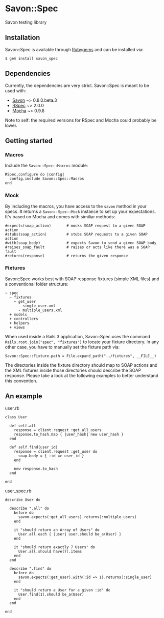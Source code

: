 Savon::Spec
===========

Savon testing library

Installation
------------

Savon::Spec is available through [Rubygems](http://rubygems.org/gems/savon_spec) and can be installed via:

    $ gem install savon_spec

Dependencies
------------

Currently, the dependencies are very strict. Savon::Spec is meant to be used with:

* [Savon](http://rubygems.org/gems/savon) ~> 0.8.0.beta.3
* [RSpec](http://rubygems.org/gems/rspec) ~> 2.0.0
* [Mocha](http://rubygems.org/gems/mocha) ~> 0.9.8

Note to self: the required versions for RSpec and Mocha could probably be lower.

Getting started
---------------

### Macros

Include the `Savon::Spec::Macros` module:

    RSpec.configure do |config|
      config.include Savon::Spec::Macros
    end

### Mock

By including the macros, you have access to the `savon` method in your specs. It returns a `Savon::Spec::Mock` instance to set up your expectations. It's based on Mocha and comes with similiar methods:

    #expects(soap_action)       # mocks SOAP request to a given SOAP action
    #stubs(soap_action)         # stubs SOAP requests to a given SOAP action
    #with(soap_body)            # expects Savon to send a given SOAP body
    #raises_soap_fault          # raises or acts like there was a SOAP fault
    #returns(response)          # returns the given response

### Fixtures

Savon::Spec works best with SOAP response fixtures (simple XML files) and a conventional folder structure:

    ~ spec
      ~ fixtures
        ~ get_user
          - single_user.xml
          - multiple_users.xml
      + models
      + controllers
      + helpers
      + views

When used inside a Rails 3 application, Savon::Spec uses the command `Rails.root.join("spec", "fixtures")` to locate your fixture directory. In any other case, you have to manually set the fixture path via:

    Savon::Spec::Fixture.path = File.expand_path("../fixtures", __FILE__)

The directories inside the fixture directory should map to SOAP actions and the XML fixtures inside those directories should describe the SOAP response. Please take a look at the following examples to better understand this convention.

An example
----------

user.rb

    class User

      def self.all
        response = client.request :get_all_users
        response.to_hash.map { |user_hash| new user_hash }
      end

      def self.find(user_id)
        response = client.request :get_user do
          soap.body = { :id => user_id }
        end
        
        new response.to_hash
      end

    end

user_spec.rb

    describe User do

      describe ".all" do
        before do
          savon.expects(:get_all_users).returns(:multiple_users)
        end

        it "should return an Array of Users" do
          User.all.each { |user| user.should be_a(User) }
        end

        it "should return exactly 7 Users" do
          User.all.should have(7).items
        end
      end

      describe ".find" do
        before do
          savon.expects(:get_user).with(:id => 1).returns(:single_user)
        end

        it "should return a User for a given :id" do
          User.find(1).should be_a(User)
        end
      end

    end
